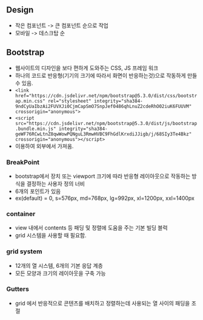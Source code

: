 ## Design
- 작은 컴포넌트 -> 큰 컴포넌트 순으로 작업
- 모바일 -> 데스크탑 순

## Bootstrap
- 웹사이트의 디자인을 보다 편하게 도와주는 CSS, JS 프레임 워크
- 하나의 코드로 반응형(기기의 크기에 따라서 화면이 반응하는것)으로 작동하게 만들수 있음.
- `<link href="https://cdn.jsdelivr.net/npm/bootstrap@5.3.0/dist/css/bootstrap.min.css" rel="stylesheet" integrity="sha384-9ndCyUaIbzAi2FUVXJi0CjmCapSmO7SnpJef0486qhLnuZ2cdeRhO02iuK6FUUVM" crossorigin="anonymous">`
- `<script src="https://cdn.jsdelivr.net/npm/bootstrap@5.3.0/dist/js/bootstrap.bundle.min.js" integrity="sha384-geWF76RCwLtnZ8qwWowPQNguL3RmwHVBC9FhGdlKrxdiJJigb/j/68SIy3Te4Bkz" crossorigin="anonymous"></script>`
- 이용하여 외부에서 가져옴.

### BreakPoint
- bootstrap에서 장치 또는 viewport 크기에 따라 반응형 레이아웃으로 작동하는 방식을 결정하는 사용자 정의 너비
- 6개의 포인트가 있음
- ex(default) = 0, s=576px, md=768px, lg=992px, xl=1200px, xxl=1400px

### container
- view 내에서 contents 등 패딩 및 정렬에 도움을 주는 기본 빌딩 블럭
- grid 시스템을 사용할 때 필요함.

### grid system
- 12개의 열 시스템, 6개의 기본 응답 계층
- 모든 모양과 크기의 레이아웃을 구축 가능

### Gutters
- grid 에서 반응적으로 콘텐츠를 배치하고 정렬하는데 사용되는 열 사이의 패딩을 조절